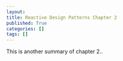 ```yaml
---
layout: 
title: Reactive Design Patterns Chapter 2
published: True
categories: []
tags: []
---
```


This is another summary of chapter 2..

